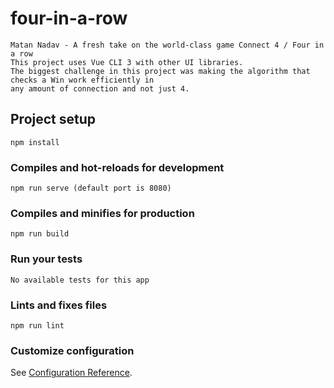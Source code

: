# four-in-a-row
	Matan Nadav - A fresh take on the world-class game Connect 4 / Four in a row
	This project uses Vue CLI 3 with other UI libraries.
	The biggest challenge in this project was making the algorithm that checks a Win work efficiently in 
	any amount of connection and not just 4.
## Project setup
```
npm install
```

### Compiles and hot-reloads for development
```
npm run serve (default port is 8080)
```

### Compiles and minifies for production
```
npm run build
```

### Run your tests
```
No available tests for this app
```

### Lints and fixes files
```
npm run lint
```

### Customize configuration
See [Configuration Reference](https://cli.vuejs.org/config/).
